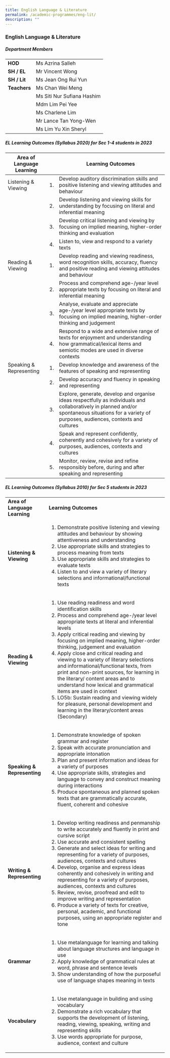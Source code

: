 ```yaml
---
title: English Language & Literature
permalink: /academic-programmes/eng-lit/
description: ""
---
```

### English Language & Literature

##### Department Members

<table>
  <tr>
    <td><b>HOD</b></td>
    <td>Ms Azrina Salleh</td>
  </tr>
 <tr>
    <td><b>SH / EL</b></td>
    <td>Mr Vincent Wong</td>
  </tr>
 <tr>
    <td><b>SH / Lit</b></td>
    <td>Ms Jean Ong Rui Yun</td>
  </tr>
 <tr>
    <td><b>Teachers</b></td>
    <td>Ms Chan Wei Meng</td>
  </tr>
 <tr>
    <td><b></b></td>
    <td>Ms Siti Nur Sufiana Hashim</td>
  </tr>
 <tr>
    <td><b></b></td>
    <td>Mdm Lim Pei Yee</td>
  </tr>
 <tr>
    <td><b></b></td>
    <td>Ms Charlene Lim</td>
  </tr>
 <tr>
    <td><b></b></td>
    <td>Mr Lance Tan Yong-Wen</td>
  </tr>
 <tr>
    <td><b></b></td>
    <td>Ms Lim Yu Xin Sheryl</td>
  </tr>
</table>

##### EL Learning Outcomes (Syllabus 2020) for Sec 1-4 students in 2023


| Area of Language Learning | | Learning Outcomes |
| -------- | -------- | -------- |
| Listening & Viewing | 1.     | Develop auditory discrimination skills and positive listening and viewing attitudes and behaviour     |
|| 2.     | Develop listening and viewing skills for understanding by focusing on literal and inferential meaning    |
|| 3.     | Develop critical listening and viewing by focusing on implied meaning, higher-order thinking and evaluation    |
|| 4.     | Listen to, view and respond to a variety texts    |
| Reading & Viewing | 1.     | Develop reading and viewing readiness, word recognition skills, accuracy, fluency and positive reading and viewing attitudes and behaviour     |
|| 2.     | Process and comprehend age-/year level appropriate texts by focusing on literal and inferential meaning    |
|| 3.     | Analyse, evaluate and appreciate age-/year level appropriate texts by focusing on implied meaning, higher-order thinking and judgement    |
|| 4.     | Respond to a wide and extensive range of texts for enjoyment and understanding how grammatical/lexical items and semiotic modes are used in diverse contexts    |
| Speaking & Representing | 1.     | Develop knowledge and awareness of the features of speaking and representing     |
|| 2.     | Develop accuracy and fluency in speaking and representing    |
|| 3.     | Explore, generate, develop and organise ideas respectfully as individuals and collaboratively in planned and/or spontaneous situations for a variety of purposes, audiences, contexts and cultures   |
|| 4.     | Speak and represent confidently, coherently and cohesively for a variety of purposes, audiences, contexts and cultures    |
|| 5.     | Monitor, review, revise and refine responsibly before, during and after speaking and representing   |


##### EL Learning Outcomes (Syllabus 2010) for Sec 5 students in 2023

<html>
	<table>
  <tr>
    <td><b>Area of Language Learning</b></td>
    <td><b>Learning Outcomes</b></td>
  </tr>
 <tr>
    <td><b>Listening & Viewing</b></td>
    <td>
            <ol>
                    <li>Demonstrate positive listening and viewing attitudes and behaviour by showing attentiveness and understanding</li>
                    <li>Use appropriate skills and strategies to process meaning from texts</li>
                    <li>Use appropriate skills and strategies to evaluate texts</li>
                    <li>Listen to and view a variety of literary selections and informational/functional texts</li>
           </ol>
</td>
  </tr>
 <tr>
    <td><b>Reading & Viewing</b></td>
    <td>
            <ol>
                    <li>Use reading readiness and word identification skills</li>
                    <li>Process and comprehend age-/year level appropriate texts at literal and inferential levels</li>
                    <li>Apply critical reading and viewing by focusing on implied meaning, higher-order thinking, judgement and evaluation</li>
                    <li>Apply close and critical reading and viewing to a variety of literary selections and informational/functional texts, from print and non-print sources, for learning in the literary/ content areas and to understand how lexical and grammatical items are used in context</li>
                    <li>LO5b: Sustain reading and viewing widely for pleasure, personal development and learning in the literary/content areas (Secondary)</li>
           </ol>
<tr>
    <td><b>Speaking & Representing</b></td>
    <td>
            <ol>
                    <li>Demonstrate knowledge of spoken grammar and register</li>
                    <li>Speak with accurate pronunciation and appropriate intonation</li>
                    <li>Plan and present information and ideas for a variety of purposes</li>
                    <li>Use appropriate skills, strategies and language to convey and construct meaning during interactions</li>
                    <li>Produce spontaneous and planned spoken texts that are grammatically accurate, fluent, coherent and cohesive </li>
           </ol>
</td>
  </tr>
<tr>
     <td><b>Writing & Representing</b></td>
    <td>
            <ol>
                    <li>Develop writing readiness and penmanship to write accurately and fluently in print and cursive script</li>
                    <li>Use accurate and consistent spelling</li>
                    <li>Generate and select ideas for writing and representing for a variety of purposes, audiences, contexts and cultures</li>
                    <li>Develop, organise and express ideas coherently and cohesively in writing and representing for a variety of purposes, audiences, contexts and cultures</li>
                    <li>Review, revise, proofread and edit to improve writing and representation</li>
                    <li>Produce a variety of texts for creative, personal, academic, and functional purposes, using an appropriate register and tone</li>
           </ol>
</td>
  </tr>
<tr>
    <td><b>Grammar</b></td>
    <td>
            <ol>
                    <li>Use metalanguage for learning and talking about language structures and language in use</li>
                    <li>Apply knowledge of grammatical rules at word, phrase and sentence levels</li>
                    <li>Show understanding of how the purposeful use of language shapes meaning in texts</li>
           </ol>
</td>
  </tr>
<tr>
    <td><b>Vocabulary</b></td>
    <td>
            <ol>
                    <li>Use metalanguage in building and using vocabulary</li>
                    <li>Demonstrate a rich vocabulary that supports the development of listening, reading, viewing, speaking, writing and representing skills</li>
                    <li>Use words appropriate for purpose, audience, context and culture</li>
           </ol>
</td>
  </tr>
</table>
</html>